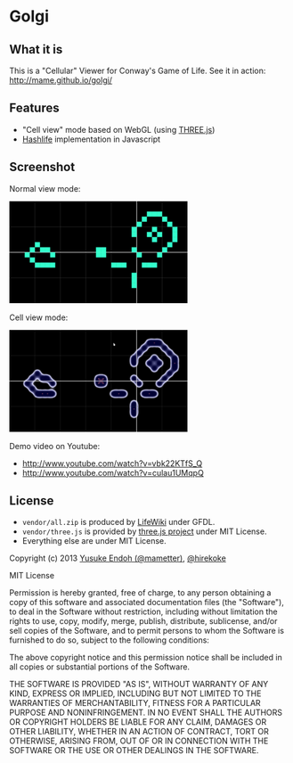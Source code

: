 # Golgi

## What it is

This is a "Cellular" Viewer for Conway's Game of Life.
See it in action: <http://mame.github.io/golgi/>

## Features

* "Cell view" mode based on WebGL (using [THREE.js](http://threejs.org/))
* [Hashlife](http://en.wikipedia.org/wiki/Hashlife) implementation in Javascript

## Screenshot
Normal view mode:

![Normal view screenshot](img/normal-view.png)

Cell view mode:

![Cell view screenshot](img/cell-view.png)

Demo video on Youtube:

* <http://www.youtube.com/watch?v=vbk22KTfS_Q>
* <http://www.youtube.com/watch?v=culau1UMqpQ>

## License

* `vendor/all.zip` is produced by [LifeWiki](http://www.conwaylife.com/wiki/Main_Page) under GFDL.
* `vendor/three.js` is provided by [three.js project](http://threejs.org/) under MIT License.
* Everything else are under MIT License.

Copyright (c) 2013 [Yusuke Endoh (@mametter)](http://twitter.com/mametter/), [@hirekoke](http://twitter.com/hirekoke/)

MIT License

Permission is hereby granted, free of charge, to any person obtaining
a copy of this software and associated documentation files (the
"Software"), to deal in the Software without restriction, including
without limitation the rights to use, copy, modify, merge, publish,
distribute, sublicense, and/or sell copies of the Software, and to
permit persons to whom the Software is furnished to do so, subject to
the following conditions:

The above copyright notice and this permission notice shall be
included in all copies or substantial portions of the Software.

THE SOFTWARE IS PROVIDED "AS IS", WITHOUT WARRANTY OF ANY KIND,
EXPRESS OR IMPLIED, INCLUDING BUT NOT LIMITED TO THE WARRANTIES OF
MERCHANTABILITY, FITNESS FOR A PARTICULAR PURPOSE AND
NONINFRINGEMENT. IN NO EVENT SHALL THE AUTHORS OR COPYRIGHT HOLDERS BE
LIABLE FOR ANY CLAIM, DAMAGES OR OTHER LIABILITY, WHETHER IN AN ACTION
OF CONTRACT, TORT OR OTHERWISE, ARISING FROM, OUT OF OR IN CONNECTION
WITH THE SOFTWARE OR THE USE OR OTHER DEALINGS IN THE SOFTWARE.
